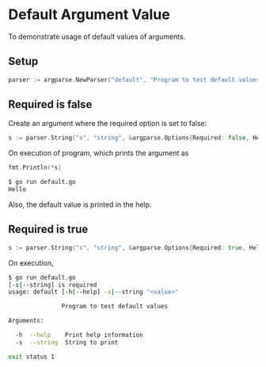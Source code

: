 # Default Argument Value
To demonstrate usage of default values of arguments.

## Setup

``` go
parser := argparse.NewParser("default", "Program to test default values")
```
	
## Required is false
Create an argument where the required option is set to false:

``` go
s := parser.String("s", "string", &argparse.Options{Required: false, Help: "String to print", Default: "Hello"})
```

On execution of program, which prints the argument as

``` go
fmt.Println(*s)
```

``` bash
$ go run default.go
Hello
```

Also, the default value is printed in the help.

## Required is true

``` go
s := parser.String("s", "string", &argparse.Options{Required: true, Help: "String to print", Default: "Hello"})
```

On execution,

``` bash
$ go run default.go
[-s|--string] is required
usage: default [-h|--help] -s|--string "<value>"

               Program to test default values

Arguments:

  -h  --help    Print help information
  -s  --string  String to print

exit status 1
```

